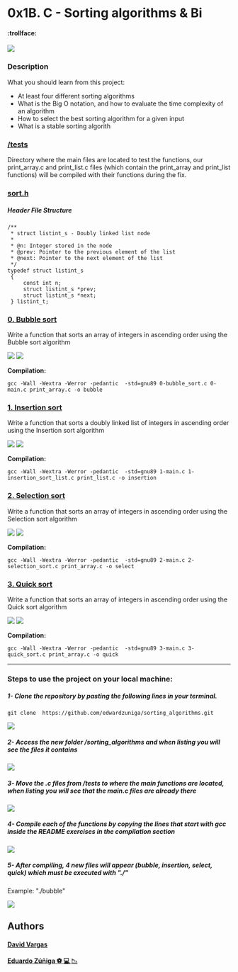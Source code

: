 # 0x1B. C - Sorting algorithms & Bi

#### :trollface:


![](https://memegenerator.net/img/instances/62795970.jpg)

### Description

What you should learn from this project:

- At least four different sorting algorithms
- What is the Big O notation, and how to evaluate the time complexity of an algorithm
- How to select the best sorting algorithm for a given input
- What is a stable sorting algorith

### [/tests](https://github.com/edwardzuniga/sorting_algorithms/tree/main/tests "tests")

Directory where the main files are located to test the functions, our print_array.c and print_list.c files (which contain the print_array and print_list functions) will be compiled with their functions during the fix.

### [sort.h](https://github.com/edwardzuniga/sorting_algorithms/blob/main/sort.h "sort.h")

##### Header File Structure

    /**
     * struct listint_s - Doubly linked list node
     *
     * @n: Integer stored in the node
     * @prev: Pointer to the previous element of the list
     * @next: Pointer to the next element of the list
     */
    typedef struct listint_s
     {
         const int n;
         struct listint_s *prev;
         struct listint_s *next;
     } listint_t;


### [0. Bubble sort](https://github.com/edwardzuniga/sorting_algorithms/blob/main/0-bubble_sort.c "0. Bubble sort")

Write a function that sorts an array of integers in ascending order using the Bubble sort algorithm

![](https://upload.wikimedia.org/wikipedia/commons/c/c8/Bubble-sort-example-300px.gif)   ![](https://upload.wikimedia.org/wikipedia/commons/3/37/Bubble_sort_animation.gif)

**Compilation:**

    gcc -Wall -Wextra -Werror -pedantic  -std=gnu89 0-bubble_sort.c 0-main.c print_array.c -o bubble

### [1. Insertion sort](https://github.com/edwardzuniga/sorting_algorithms/blob/main/1-insertion_sort_list.c "1. Insertion sort")

Write a function that sorts a doubly linked list of integers in ascending order using the Insertion sort algorithm

![](https://upload.wikimedia.org/wikipedia/commons/0/0f/Insertion-sort-example-300px.gif)   ![](https://upload.wikimedia.org/wikipedia/commons/4/42/Insertion_sort.gif)

**Compilation:**

    gcc -Wall -Wextra -Werror -pedantic  -std=gnu89 1-main.c 1-insertion_sort_list.c print_list.c -o insertion

### [2. Selection sort](https://github.com/edwardzuniga/sorting_algorithms/blob/main/2-selection_sort.c "2. Selection sort")

Write a function that sorts an array of integers in ascending order using the Selection sort algorithm

![](https://upload.wikimedia.org/wikipedia/commons/9/94/Selection-Sort-Animation.gif)   ![](https://upload.wikimedia.org/wikipedia/commons/3/3e/Sorting_selection_sort_anim.gif?20220209224152)

**Compilation:**

    gcc -Wall -Wextra -Werror -pedantic  -std=gnu89 2-main.c 2-selection_sort.c print_array.c -o select

### [3. Quick sort](https://github.com/edwardzuniga/sorting_algorithms/blob/main/3-quick_sort.c "3. Quick sort")

Write a function that sorts an array of integers in ascending order using the Quick sort algorithm

![](https://upload.wikimedia.org/wikipedia/commons/9/9c/Quicksort-example.gif)   ![](https://upload.wikimedia.org/wikipedia/commons/thumb/6/6a/Sorting_quicksort_anim.gif/220px-Sorting_quicksort_anim.gif)

**Compilation:**

    gcc -Wall -Wextra -Werror -pedantic  -std=gnu89 3-main.c 3-quick_sort.c print_array.c -o quick

------------

### Steps to use the project on your local machine:

##### 1-  Clone the repository by pasting the following lines in your terminal.

    git clone  https://github.com/edwardzuniga/sorting_algorithms.git

![](https://i.ibb.co/1266XK8/Screenshot-from-2022-06-21-18-12-15.png)

##### 2- Access the new folder /sorting_algorithms and when listing you will see the files it contains

![](https://i.ibb.co/wCZRSYH/Screenshot-from-2022-06-21-18-12-15.png)

##### 3- Move the .c files from /tests to where the main functions are located, when listing you will see that the main.c files are already there

![](https://i.ibb.co/CwF4j01/Screenshot-from-2022-06-21-18-43-32.png)

##### 4- Compile each of the functions by copying the lines that start with gcc inside the README exercises in the compilation section

![](https://i.ibb.co/9NcSJsZ/Screenshot-from-2022-06-21-18-50-32.png)

##### 5- After compiling, 4 new files will appear (bubble, insertion, select, quick) which must be executed with "./"

Example: "./bubble"

![](https://i.ibb.co/cCr48LX/Screenshot-from-2022-06-21-18-58-45.png)

## Authors

#### [David Vargas](https://github.com/David-VargasV/ "David Vargas") 

#### [Eduardo Zúñiga :soccer: :computer: :chart_with_downwards_trend:](https://github.com/edwardzuniga/ "Eduardo Zúñiga") 
 